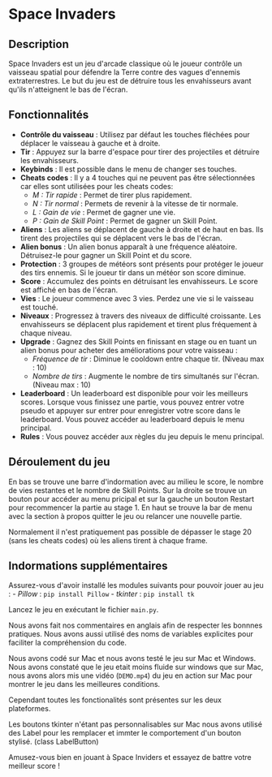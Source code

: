 # Space Invaders

## Description

Space Invaders est un jeu d'arcade classique où le joueur contrôle un vaisseau spatial pour défendre la Terre contre des vagues d'ennemis extraterrestres. Le but du jeu est de détruire tous les envahisseurs avant qu'ils n'atteignent le bas de l'écran.

## Fonctionnalités

- **Contrôle du vaisseau** : Utilisez par défaut les touches fléchées pour déplacer le vaisseau à gauche et à droite.
- **Tir** : Appuyez sur la barre d'espace pour tirer des projectiles et détruire les envahisseurs.
- **Keybinds** : Il est possible dans le menu de changer ses touches.
- **Cheats codes** : Il y a 4 touches qui ne peuvent pas être sélectionnées car elles sont utilisées pour les cheats codes:
    - *M : Tir rapide* : Permet de tirer plus rapidement.
    - *N : Tir normal* : Permets de revenir à la vitesse de tir normale.
    - *L : Gain de vie* : Permet de gagner une vie.
    - *P : Gain de Skill Point* : Permet de gagner un Skill Point.
- **Aliens** : Les aliens se déplacent de gauche à droite et de haut en bas. Ils tirent des projectiles qui se déplacent vers le bas de l'écran.
- **Alien bonus** : Un alien bonus apparaît à une fréquence aléatoire. Détruisez-le pour gagner un Skill Point et du score.
- **Protection** : 3 groupes de météors sont présents pour protéger le joueur des tirs ennemis. Si le joueur tir dans un météor son score diminue.
- **Score** : Accumulez des points en détruisant les envahisseurs. Le score est affiché en bas de l'écran.
- **Vies** : Le joueur commence avec 3 vies. Perdez une vie si le vaisseau est touché.
- **Niveaux** : Progressez à travers des niveaux de difficulté croissante. Les envahisseurs se déplacent plus rapidement et tirent plus fréquement à chaque niveau.
- **Upgrade** : Gagnez des Skill Points en finissant en stage ou en tuant un alien bonus pour acheter des améliorations pour votre vaisseau :
    - *Fréquence de tir* : Diminue le cooldown entre chaque tir. (Niveau max : 10)
    - *Nombre de tirs* : Augmente le nombre de tirs simultanés sur l'écran. (Niveau max : 10)
- **Leaderboard** : Un leaderboard est disponible pour voir les meilleurs scores. Lorsque vous finissez une partie, vous pouvez entrer votre pseudo et appuyer sur entrer pour enregistrer votre score dans le leaderboard. Vous pouvez accéder au leaderboard depuis le menu principal.
- **Rules** : Vous pouvez accéder aux règles du jeu depuis le menu principal.

## Déroulement du jeu

En bas se trouve une barre d'indormation avec au milieu le score, le nombre de vies restantes et le nombre de Skill Points. Sur la droite se trouve un bouton pour accéder au menu pricipal et sur la gauche un bouton Restart pour recommencer la partie au stage 1. En haut se trouve la bar de menu avec la section à propos quitter le jeu ou relancer une nouvelle partie.

Normalement il n'est pratiquement pas possible de dépasser le stage 20 (sans les cheats codes) où les aliens tirent à chaque frame. 

## Indormations supplémentaires

Assurez-vous d'avoir installé les modules suivants pour pouvoir jouer au jeu :
    - *Pillow* : `pip install Pillow`
    - *tkinter* : `pip install tk`

Lancez le jeu en exécutant le fichier `main.py`.

Nous avons fait nos commentaires en anglais afin de respecter les bonnnes pratiques. Nous avons aussi utilisé des noms de variables explicites pour faciliter la compréhension du code.

Nous avons codé sur Mac et nous avons testé le jeu sur Mac et Windows. Nous avons constaté que le jeu etait moins fluide sur windows que sur Mac, nous avons alors mis une vidéo (`DEMO.mp4`) du jeu en action sur Mac pour montrer le jeu dans les meilleures conditions.

Cependant toutes les fonctionalités sont présentes sur les deux plateformes.

Les boutons tkinter n'étant pas personnalisables sur Mac nous avons utilisé des Label pour les remplacer et immter le comportement d'un bouton stylisé. (class LabelButton)

Amusez-vous bien en jouant à Space Inviders et essayez de battre votre meilleur score !